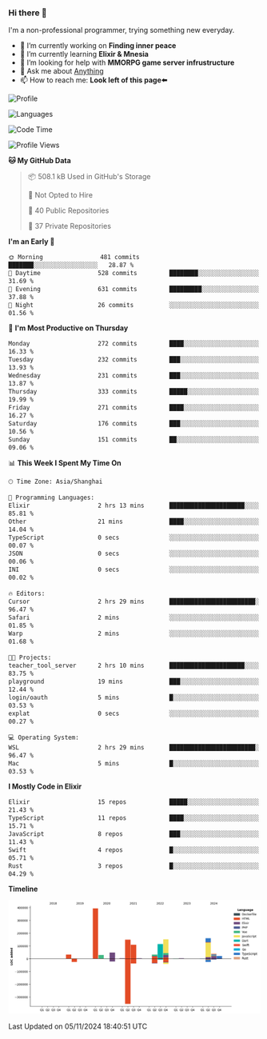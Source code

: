 ### Hi there 👋

I'm a non-professional programmer, trying something new everyday.

<!--
**dyzdyz010/dyzdyz010** is a ✨ _special_ ✨ repository because its `README.md` (this file) appears on your GitHub profile.
-->

- 🔭 I’m currently working on **Finding inner peace**
- 🌱 I’m currently learning **Elixir & Mnesia**
- 🤔 I’m looking for help with **MMORPG game server infrustructure**
- 💬 Ask me about [Anything](https://github.com/dyzdyz010/dyzdyz010/issues)
- 📫 How to reach me: **Look left of this page⬅️**

<!-- - 👯 I’m looking to collaborate on
- 😄 Pronouns: ...
- ⚡ Fun fact: ...
 -->
 
![Profile](https://github-readme-stats.vercel.app/api?username=dyzdyz010&count_private=true&show_icons=true&theme=dracula)

![Languages](https://github-readme-stats.vercel.app/api/top-langs/?username=dyzdyz010&layout=compact&theme=dracula)

<!--START_SECTION:waka-->
![Code Time](http://img.shields.io/badge/Code%20Time-1%2C828%20hrs%2026%20mins-blue)

![Profile Views](http://img.shields.io/badge/Profile%20Views-0-blue)

**🐱 My GitHub Data** 

> 📦 508.1 kB Used in GitHub's Storage 
 > 
> 🚫 Not Opted to Hire
 > 
> 📜 40 Public Repositories 
 > 
> 🔑 37 Private Repositories 
 > 
**I'm an Early 🐤** 

```text
🌞 Morning                481 commits         ███████░░░░░░░░░░░░░░░░░░   28.87 % 
🌆 Daytime                528 commits         ████████░░░░░░░░░░░░░░░░░   31.69 % 
🌃 Evening                631 commits         █████████░░░░░░░░░░░░░░░░   37.88 % 
🌙 Night                  26 commits          ░░░░░░░░░░░░░░░░░░░░░░░░░   01.56 % 
```
📅 **I'm Most Productive on Thursday** 

```text
Monday                   272 commits         ████░░░░░░░░░░░░░░░░░░░░░   16.33 % 
Tuesday                  232 commits         ███░░░░░░░░░░░░░░░░░░░░░░   13.93 % 
Wednesday                231 commits         ███░░░░░░░░░░░░░░░░░░░░░░   13.87 % 
Thursday                 333 commits         █████░░░░░░░░░░░░░░░░░░░░   19.99 % 
Friday                   271 commits         ████░░░░░░░░░░░░░░░░░░░░░   16.27 % 
Saturday                 176 commits         ███░░░░░░░░░░░░░░░░░░░░░░   10.56 % 
Sunday                   151 commits         ██░░░░░░░░░░░░░░░░░░░░░░░   09.06 % 
```


📊 **This Week I Spent My Time On** 

```text
🕑︎ Time Zone: Asia/Shanghai

💬 Programming Languages: 
Elixir                   2 hrs 13 mins       █████████████████████░░░░   85.81 % 
Other                    21 mins             ████░░░░░░░░░░░░░░░░░░░░░   14.04 % 
TypeScript               0 secs              ░░░░░░░░░░░░░░░░░░░░░░░░░   00.07 % 
JSON                     0 secs              ░░░░░░░░░░░░░░░░░░░░░░░░░   00.06 % 
INI                      0 secs              ░░░░░░░░░░░░░░░░░░░░░░░░░   00.02 % 

🔥 Editors: 
Cursor                   2 hrs 29 mins       ████████████████████████░   96.47 % 
Safari                   2 mins              ░░░░░░░░░░░░░░░░░░░░░░░░░   01.85 % 
Warp                     2 mins              ░░░░░░░░░░░░░░░░░░░░░░░░░   01.68 % 

🐱‍💻 Projects: 
teacher_tool_server      2 hrs 10 mins       █████████████████████░░░░   83.75 % 
playground               19 mins             ███░░░░░░░░░░░░░░░░░░░░░░   12.44 % 
login/oauth              5 mins              █░░░░░░░░░░░░░░░░░░░░░░░░   03.53 % 
explat                   0 secs              ░░░░░░░░░░░░░░░░░░░░░░░░░   00.27 % 

💻 Operating System: 
WSL                      2 hrs 29 mins       ████████████████████████░   96.47 % 
Mac                      5 mins              █░░░░░░░░░░░░░░░░░░░░░░░░   03.53 % 
```

**I Mostly Code in Elixir** 

```text
Elixir                   15 repos            █████░░░░░░░░░░░░░░░░░░░░   21.43 % 
TypeScript               11 repos            ████░░░░░░░░░░░░░░░░░░░░░   15.71 % 
JavaScript               8 repos             ███░░░░░░░░░░░░░░░░░░░░░░   11.43 % 
Swift                    4 repos             █░░░░░░░░░░░░░░░░░░░░░░░░   05.71 % 
Rust                     3 repos             █░░░░░░░░░░░░░░░░░░░░░░░░   04.29 % 
```



**Timeline**

![Lines of Code chart](https://raw.githubusercontent.com/dyzdyz010/dyzdyz010/master/assets/bar_graph.png)


 Last Updated on 05/11/2024 18:40:51 UTC
<!--END_SECTION:waka-->
